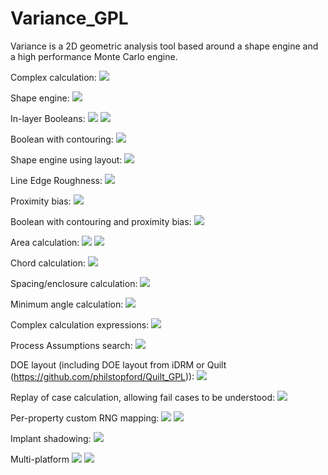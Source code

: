 # Variance_GPL
Variance is a 2D geometric analysis tool based around a shape engine and a high performance Monte Carlo engine.

Complex calculation:
![](https://github.com/philstopford/Variance_GPL/blob/master/Documentation/images/distanceCalc_Filtering.png)

Shape engine:
![](https://github.com/philstopford/Variance_GPL/blob/master/Documentation/images/Sshape.png)

In-layer Booleans:
![](https://github.com/philstopford/Variance_GPL/blob/master/Documentation/images/ilb_3.png)
![](https://github.com/philstopford/Variance_GPL/blob/master/Documentation/images/ilb_12bg.png)

Boolean with contouring:
![](https://github.com/philstopford/Variance_GPL/blob/master/Documentation/ilb_testcase_images/015_002.png)

Shape engine using layout:
![](https://github.com/philstopford/Variance_GPL/blob/master/Documentation/images/biasGDS.png)

Line Edge Roughness:
![](https://github.com/philstopford/Variance_GPL/blob/master/Documentation/images/ler_preview_perlin_lowFreqLayer1_highFreqLayer2.png)

Proximity bias:
![](https://github.com/philstopford/Variance_GPL/blob/master/Documentation/images/proxbias_gaussianFalloff.png)

Boolean with contouring and proximity bias:
![](https://github.com/philstopford/Variance_GPL/blob/master/Documentation/ilb_testcase_images/004_002.png)

Area calculation:
![](https://github.com/philstopford/Variance_GPL/blob/master/Documentation/images/areaCalc_1.png)
![](https://github.com/philstopford/Variance_GPL/blob/master/Documentation/images/areaCalc_2.png)

Chord calculation:
![](https://github.com/philstopford/Variance_GPL/blob/master/Documentation/images/chordCalc_2.png)

Spacing/enclosure calculation:
![](https://github.com/philstopford/Variance_GPL/blob/master/Documentation/images/distanceCalc_Filtering.png)

Minimum angle calculation:
![](https://github.com/philstopford/Variance_GPL/blob/master/Documentation/images/angleCalc_2.png)

Complex calculation expressions:
![](https://github.com/philstopford/Variance_GPL/blob/master/Documentation/images/geometric_equation.png)

Process Assumptions search:
![](https://github.com/philstopford/Variance_GPL/blob/master/Documentation/images/pa_search.png)

DOE layout (including DOE layout from iDRM or Quilt (https://github.com/philstopford/Quilt_GPL)):
![](https://github.com/philstopford/Variance_GPL/blob/master/Documentation/images/gdsDOE_1.png)

Replay of case calculation, allowing fail cases to be understood:
![](https://github.com/philstopford/Variance_GPL/blob/master/Documentation/images/replay.png)

Per-property custom RNG mapping:
![](https://github.com/philstopford/Variance_GPL/blob/master/Documentation/images/custom_RNG.png)
![](https://github.com/philstopford/Variance_GPL/blob/master/Documentation/images/custom_RNG_menu.png)

Implant shadowing:
![](https://github.com/philstopford/Variance_GPL/blob/master/Documentation/images/implant.png)

Multi-platform
![](https://github.com/philstopford/Variance_GPL/blob/master/Documentation/images/Eto_421_Gtk_1.png)
![](https://github.com/philstopford/Variance_GPL/blob/master/Documentation/images/Eto_421_mac_1.png)
